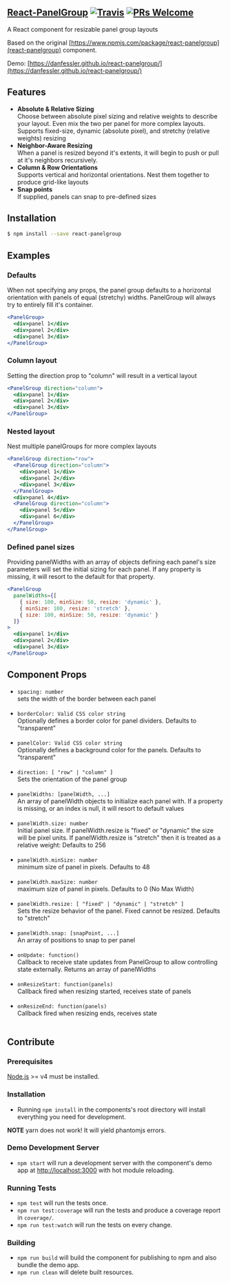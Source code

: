 ## [React-PanelGroup](https://danfessler.github.io/react-panelgroup/) [![Travis][build-badge]][build] [![PRs Welcome][pr-badge]][prwelcome]

A React component for resizable panel group layouts<br/>

Based on the original [https://www.npmjs.com/package/react-panelgroup](react-panelgroup) component.


Demo: [https://danfessler.github.io/react-panelgroup/](https://danfessler.github.io/react-panelgroup/)

[build-badge]: https://img.shields.io/travis/DanFessler/react-panelgroup/master.svg?style=flat
[build]: https://travis-ci.org/DanFessler/react-panelgroup
[pr-badge]: https://img.shields.io/badge/PRs-welcome-brightgreen.svg
[prwelcome]: CONTRIBUTING.md

## Features

* **Absolute & Relative Sizing**  
  Choose between absolute pixel sizing and relative weights to describe your layout. Even mix the two per panel for more complex layouts. Supports fixed-size, dynamic (absolute pixel), and stretchy (relative weights) resizing
* **Neighbor-Aware Resizing**  
  When a panel is resized beyond it's extents, it will begin to push or pull at it's neighbors recursively.
* **Column & Row Orientations**  
  Supports vertical and horizontal orientations. Nest them together to produce grid-like layouts
* **Snap points**  
  If supplied, panels can snap to pre-defined sizes

## Installation

```sh
$ npm install --save react-panelgroup
```

## Examples

### Defaults

When not specifying any props, the panel group defaults to a horizontal orientation with panels of equal (stretchy) widths. PanelGroup will always try to entirely fill it's container.

```jsx
<PanelGroup>
  <div>panel 1</div>
  <div>panel 2</div>
  <div>panel 3</div>
</PanelGroup>
```

### Column layout

Setting the direction prop to "column" will result in a vertical layout

```jsx
<PanelGroup direction="column">
  <div>panel 1</div>
  <div>panel 2</div>
  <div>panel 3</div>
</PanelGroup>
```

### Nested layout

Nest multiple panelGroups for more complex layouts

```jsx
<PanelGroup direction="row">
  <PanelGroup direction="column">
    <div>panel 1</div>
    <div>panel 2</div>
    <div>panel 3</div>
  </PanelGroup>
  <div>panel 4</div>
  <PanelGroup direction="column">
    <div>panel 5</div>
    <div>panel 6</div>
  </PanelGroup>
</PanelGroup>
```

### Defined panel sizes

Providing panelWidths with an array of objects defining each panel's size parameters will set the initial sizing for each panel. If any property is missing, it will resort to the default for that property.

```jsx
<PanelGroup
  panelWidths={[
    { size: 100, minSize: 50, resize: 'dynamic' },
    { minSize: 100, resize: 'stretch' },
    { size: 100, minSize: 50, resize: 'dynamic' }
  ]}
>
  <div>panel 1</div>
  <div>panel 2</div>
  <div>panel 3</div>
</PanelGroup>
```

## Component Props

* `spacing: number`<br/>
  sets the width of the border between each panel <br/><br/>
* `borderColor: Valid CSS color string`<br/>
  Optionally defines a border color for panel dividers. Defaults to "transparent" <br/><br/>
* `panelColor: Valid CSS color string`<br/>
  Optionally defines a background color for the panels. Defaults to "transparent" <br/><br/>
* `direction: [ "row" | "column" ]`<br/>
  Sets the orientation of the panel group <br/><br/>
* `panelWidths: [panelWidth, ...]`<br/>
  An array of panelWidth objects to initialize each panel with. If a property is missing, or an index is null, it will resort to default values <br/><br/>
* `panelWidth.size: number`<br/>
  Initial panel size. If panelWidth.resize is "fixed" or "dynamic" the size will be pixel units. If panelWidth.resize is "stretch" then it is treated as a relative weight: Defaults to 256<br/><br/>
* `panelWidth.minSize: number`<br/>
  minimum size of panel in pixels. Defaults to 48 <br/><br/>
* `panelWidth.maxSize: number`<br/>
  maximum size of panel in pixels. Defaults to 0 (No Max Width) <br/><br/>
* `panelWidth.resize: [ "fixed" | "dynamic" | "stretch" ]`<br/>
  Sets the resize behavior of the panel. Fixed cannot be resized. Defaults to "stretch" <br/><br/>
* `panelWidth.snap: [snapPoint, ...]`<br/>
  An array of positions to snap to per panel <br/><br/>
* `onUpdate: function()`<br/>
  Callback to receive state updates from PanelGroup to allow controlling state externally. Returns an array of panelWidths <br/><br/>
* `onResizeStart: function(panels)`<br/>
  Callback fired when resizing started, receives state of panels <br/><br/>
* `onResizeEnd: function(panels)`<br/>
  Callback fired when resizing ends, receives state <br/><br/>

## Contribute

### Prerequisites

[Node.js](http://nodejs.org/) >= v4 must be installed.

### Installation

* Running `npm install` in the components's root directory will install everything you need for development.

**NOTE** yarn does not work! It will yield phantomjs errors.

### Demo Development Server

* `npm start` will run a development server with the component's demo app at [http://localhost:3000](http://localhost:3000) with hot module reloading.

### Running Tests

* `npm test` will run the tests once.
* `npm run test:coverage` will run the tests and produce a coverage report in `coverage/`.
* `npm run test:watch` will run the tests on every change.

### Building

* `npm run build` will build the component for publishing to npm and also bundle the demo app.
* `npm run clean` will delete built resources.
